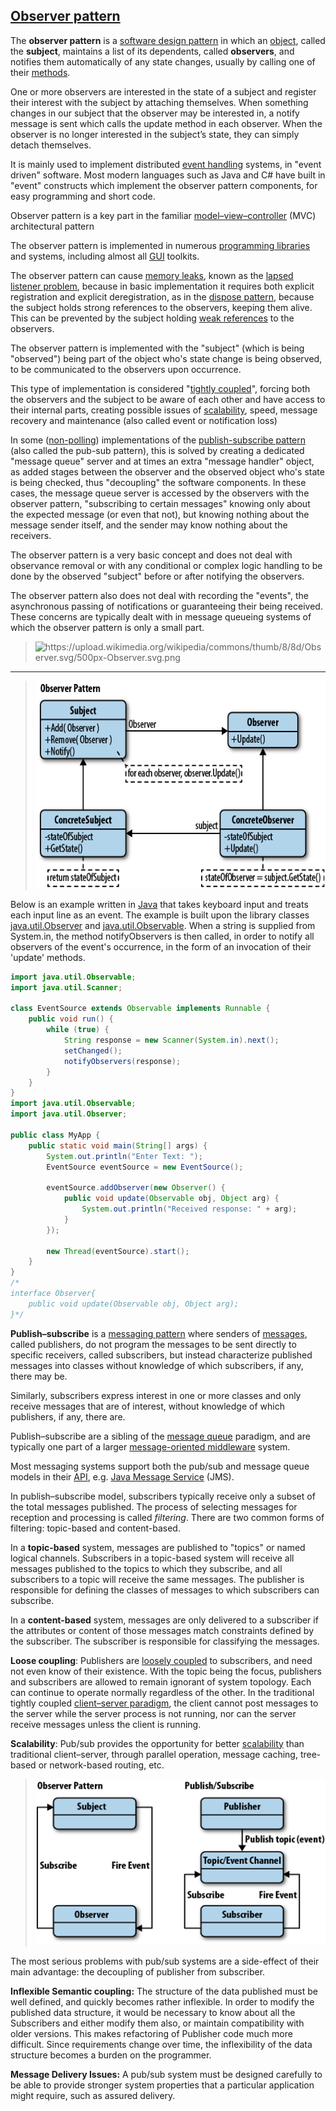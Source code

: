 [Observer pattern](https://en.wikipedia.org/wiki/Observer_pattern)
---------------

The **observer pattern** is a [software design pattern](https://en.wikipedia.org/wiki/Design_pattern_(computer_science)) in which an [object](https://en.wikipedia.org/wiki/Object_(computer_science)#Objects_in_object-oriented_programming), called the **subject**, maintains a list of its dependents, called **observers**, and notifies them automatically of any state changes, usually by calling one of their [methods](https://en.wikipedia.org/wiki/Method_(computer_science)).

One or more observers are interested in the state of a subject and register their interest with the subject by attaching themselves. When something changes in our subject that the observer may be interested in, a notify message is sent which calls the update method in each observer. When the observer is no longer interested in the subject’s state, they can simply detach themselves.

It is mainly used to implement distributed [event handling](https://en.wikipedia.org/wiki/Event_handling) systems, in "event driven" software. Most modern languages such as Java and C\# have built in "event" constructs which implement the observer pattern components, for easy programming and short code.

Observer pattern is a key part in the familiar [model–view–controller](https://en.wikipedia.org/wiki/Model%E2%80%93view%E2%80%93controller) (MVC) architectural pattern

The observer pattern is implemented in numerous [programming libraries](https://en.wikipedia.org/wiki/Programming_library) and systems, including almost all [GUI](https://en.wikipedia.org/wiki/GUI) toolkits.

The observer pattern can cause [memory leaks](https://en.wikipedia.org/wiki/Memory_leak), known as the [lapsed listener problem](https://en.wikipedia.org/wiki/Lapsed_listener_problem), because in basic implementation it requires both explicit registration and explicit deregistration, as in the [dispose pattern](https://en.wikipedia.org/wiki/Dispose_pattern), because the subject holds strong references to the observers, keeping them alive. This can be prevented by the subject holding [weak references](https://en.wikipedia.org/wiki/Weak_reference) to the observers.

The observer pattern is implemented with the "subject" (which is being "observed") being part of the object who's state change is being observed, to be communicated to the observers upon occurrence.

This type of implementation is considered "[tightly coupled](https://en.wikipedia.org/wiki/Tightly_coupled_system)", forcing both the observers and the subject to be aware of each other and have access to their internal parts, creating possible issues of [scalability](https://en.wikipedia.org/wiki/Scalability), speed, message recovery and maintenance (also called event or notification loss)

In some ([non-polling](https://en.wikipedia.org/wiki/Polling_(computer_science))) implementations of the [publish-subscribe pattern](https://en.wikipedia.org/wiki/Publish-subscribe_pattern) (also called the pub-sub pattern), this is solved by creating a dedicated "message queue" server and at times an extra "message handler" object, as added stages between the observer and the observed object who's state is being checked, thus "decoupling" the software components. In these cases, the message queue server is accessed by the observers with the observer pattern, "subscribing to certain messages" knowing only about the expected message (or even that not), but knowing nothing about the message sender itself, and the sender may know nothing about the receivers.

The observer pattern is a very basic concept and does not deal with observance removal or with any conditional or complex logic handling to be done by the observed "subject" before or after notifying the observers.

The observer pattern also does not deal with recording the "events", the asynchronous passing of notifications or guaranteeing their being received. These concerns are typically dealt with in message queueing systems of which the observer pattern is only a small part.

> <img src="https://upload.wikimedia.org/wikipedia/commons/thumb/8/8d/Observer.svg/500px-Observer.svg.png" alt="https://upload.wikimedia.org/wikipedia/commons/thumb/8/8d/Observer.svg/500px-Observer.svg.png" width="499" height="207" />
> 
---------------------------
>
> <img src="media/op-1.png" alt="Observer pattern" width="529" height="332" />

Below is an example written in [Java](https://en.wikipedia.org/wiki/Java_(programming_language)) that takes keyboard input and treats each input line as an event. The example is built upon the library classes [java.util.Observer](http://docs.oracle.com/javase/8/docs/api/java/util/Observer.html) and [java.util.Observable](http://docs.oracle.com/javase/8/docs/api/java/util/Observable.html). When a string is supplied from System.in, the method notifyObservers is then called, in order to notify all observers of the event's occurrence, in the form of an invocation of their 'update' methods.


```java
import java.util.Observable;
import java.util.Scanner;

class EventSource extends Observable implements Runnable {
    public void run() {
        while (true) {
            String response = new Scanner(System.in).next();
            setChanged();
            notifyObservers(response);
        }
    }
}
import java.util.Observable;
import java.util.Observer;

public class MyApp {
    public static void main(String[] args) {
        System.out.println("Enter Text: ");
        EventSource eventSource = new EventSource();

        eventSource.addObserver(new Observer() {
            public void update(Observable obj, Object arg) {
                System.out.println("Received response: " + arg);
            }
        });

        new Thread(eventSource).start();
    }
}
/*
interface Observer{
    public void update(Observable obj, Object arg);
}*/

```


**Publish–subscribe** is a [messaging pattern](https://en.wikipedia.org/wiki/Messaging_pattern) where senders of [messages](https://en.wikipedia.org/wiki/Message_passing), called publishers, do not program the messages to be sent directly to specific receivers, called subscribers, but instead characterize published messages into classes without knowledge of which subscribers, if any, there may be.

Similarly, subscribers express interest in one or more classes and only receive messages that are of interest, without knowledge of which publishers, if any, there are.

Publish–subscribe are a sibling of the [message queue](https://en.wikipedia.org/wiki/Message_queue) paradigm, and are typically one part of a larger [message-oriented middleware](https://en.wikipedia.org/wiki/Message-oriented_middleware) system.

Most messaging systems support both the pub/sub and message queue models in their [API](https://en.wikipedia.org/wiki/Application_programming_interface), e.g. [Java Message Service](https://en.wikipedia.org/wiki/Java_Message_Service) (JMS).

In publish–subscribe model, subscribers typically receive only a subset of the total messages published. The process of selecting messages for reception and processing is called *filtering*. There are two common forms of filtering: topic-based and content-based.

In a **topic-based** system, messages are published to "topics" or named logical channels. Subscribers in a topic-based system will receive all messages published to the topics to which they subscribe, and all subscribers to a topic will receive the same messages. The publisher is responsible for defining the classes of messages to which subscribers can subscribe.

In a **content-based** system, messages are only delivered to a subscriber if the attributes or content of those messages match constraints defined by the subscriber. The subscriber is responsible for classifying the messages.

**Loose coupling**: Publishers are [loosely coupled](https://en.wikipedia.org/wiki/Loose_coupling) to subscribers, and need not even know of their existence. With the topic being the focus, publishers and subscribers are allowed to remain ignorant of system topology. Each can continue to operate normally regardless of the other. In the traditional tightly coupled [client–server paradigm](https://en.wikipedia.org/wiki/Client%E2%80%93server_model), the client cannot post messages to the server while the server process is not running, nor can the server receive messages unless the client is running. 

**Scalability**: Pub/sub provides the opportunity for better [scalability](https://en.wikipedia.org/wiki/Scalability) than traditional client–server, through parallel operation, message caching, tree-based or network-based routing, etc.

> <img src="media/op-2.png" alt="Publish/Subscribe" width="484" height="266" />

The most serious problems with pub/sub systems are a side-effect of their main advantage: the decoupling of publisher from subscriber.

**Inflexible Semantic coupling:** The structure of the data published must be well defined, and quickly becomes rather inflexible. In order to modify the published data structure, it would be necessary to know about all the Subscribers and either modify them also, or maintain compatibility with older versions. This makes refactoring of Publisher code much more difficult. Since requirements change over time, the inflexibility of the data structure becomes a burden on the programmer.

**Message Delivery Issues:** A pub/sub system must be designed carefully to be able to provide stronger system properties that a particular application might require, such as assured delivery.

